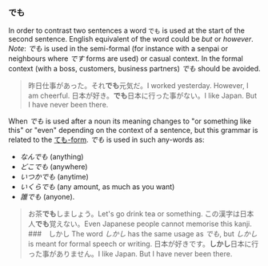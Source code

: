 ### でも
In order to contrast two sentences a word `でも` is used at the start of the second sentence. English equivalent of the word could be *but* or *however*.
*Note*: *でも* is used in the semi-formal (for instance with a senpai or neighbours where *です* forms are used) or casual context. In the formal context (with a boss, customers, business partners) *でも* should be avoided.
>昨日仕事があった。それ**でも**元気だ。I worked yesterday. However, I am cheerful.
>日本が好き。**でも**日本に行った事がない。I like Japan. But I have never been there.

When *でも* is used after a noun its meaning changes to "or something like this" or "even" depending on the context of a sentence, but this grammar is related to the [ても-form](127). *でも* is used in such any-words as:
- *なんでも* (anything)
- *どこでも* (anywhere)
- *いつかでも* (anytime)
- *いくらでも* (any amount, as much as you want)
- *誰でも* (anyone).
>お茶**でも**しましょう。Let's go drink tea or something.
>この漢字は日本人**でも**覚えない。Even Japanese people cannot memorise this kanji.
###　しかし
The word *しかし* has the same usage as *でも*, but *しかし* is meant for formal speech or writing.
>日本が好きです。**しかし**日本に行った事がありません。I like Japan. But I have never been there.